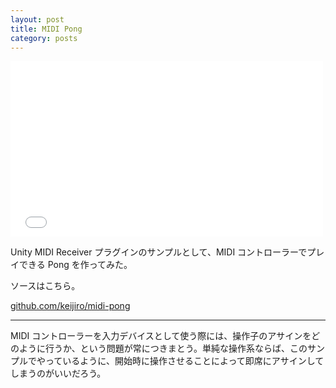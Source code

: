 ```yaml
---
layout: post
title: MIDI Pong
category: posts
---
```


<div class="videoframe"><iframe src="//player.vimeo.com/video/75535654" width="500" height="281" frameborder="0" webkitallowfullscreen mozallowfullscreen allowfullscreen></iframe></div>

Unity MIDI Receiver プラグインのサンプルとして、MIDI コントローラーでプレイできる Pong を作ってみた。

ソースはこちら。

[github.com/keijiro/midi-pong](https://github.com/keijiro/midi-pong)

---

MIDI コントローラーを入力デバイスとして使う際には、操作子のアサインをどのように行うか、という問題が常につきまとう。単純な操作系ならば、このサンプルでやっているように、開始時に操作させることによって即席にアサインしてしまうのがいいだろう。